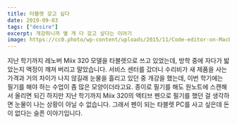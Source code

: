```yaml
---
title: 타블렛 갖고 싶다
date: 2019-09-03
tags: ["desire"]
excerpt: 개강하니까 별 게 다 갖고 싶다는 이야기
image: https://cc0.photo/wp-content/uploads/2015/11/Code-editor-on-MacBook-Air-980x651.jpg
---
```


지난 학기까지 레노버 Miix 320 모델을 타블렛으로 쓰고 있었는데, 방학 중에 자다가 밟았는지 액정이 깨져 버리고 말았습니다. 서비스 센터를 갔더니 수리비가 새 제품을 사는 가격과 거의 차이가 나지 않길래 눈물을 흘리고 있던 중 개강을 했는데, 이번 학기에는 필기를 해야 하는 수업이 좀 많은 모양이더라고요. 종이로 필기를 해도 원노트에 스캔해서 올리면 되긴 하지만 지난 학기까지 Miix 320의 액티브 펜으로 필기를 했던 걸 생각하면 눈물이 나는 상황이 아닐 수 없습니다.
그래서 펜이 되는 타블렛 PC를 사고 싶은데 돈이 없다는 슬픈 이야기입니다.